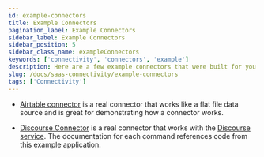 ```yaml
---
id: example-connectors
title: Example Connectors
pagination_label: Example Connectors
sidebar_label: Example Connectors
sidebar_position: 5
sidebar_class_name: exampleConnectors
keywords: ['connectivity', 'connectors', 'example']
description: Here are a few example connectors that were built for you to download and learn from.
slug: /docs/saas-connectivity/example-connectors
tags: ['Connectivity']
---
```


- [Airtable connector](https://github.com/sailpoint-oss/airtable-example-connector) is a real connector that works like a flat file data source and is great for demonstrating how a connector works.

- [Discourse Connector](https://github.com/sailpoint-oss/discourse-connector-2) is a real connector that works with the [Discourse service](https://www.discourse.org/). The documentation for each command references code from this example application.
